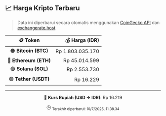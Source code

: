 

<!-- HARGA_KRIPTO -->
## 📈 Harga Kripto Terbaru

> Data ini diperbarui secara otomatis menggunakan [CoinGecko API](https://www.coingecko.com/) dan [exchangerate.host](https://exchangerate.host/)

<div align="center">

| 🪙 Token | 💰 Harga (IDR) |
|:------:|---------------:|
| 🟠 **Bitcoin (BTC)**   | Rp 1.803.035.170 |
| 🔵 **Ethereum (ETH)**  | Rp 45.014.599 |
| 🟣 **Solana (SOL)**    | Rp 2.553.730 |
| 🟢 **Tether (USDT)**   | Rp 16.229 |

---

💱 **Kurs Rupiah (USD → IDR)**: Rp 16.219

🕒 <sub>Terakhir diperbarui: 10/7/2025, 11.38.34</sub>

</div>
<!-- /HARGA_KRIPTO -->